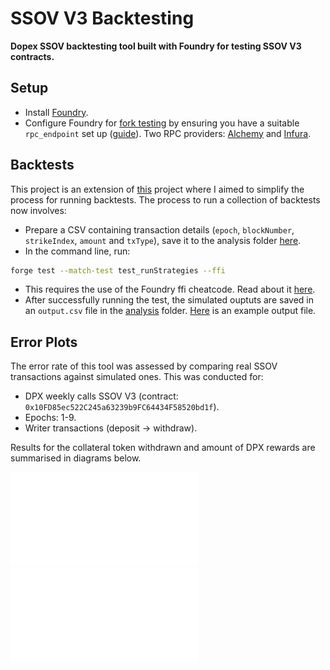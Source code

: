 # SSOV V3 Backtesting

**Dopex SSOV backtesting tool built with Foundry for testing SSOV V3 contracts.**

## Setup

- Install [Foundry](https://github.com/foundry-rs/foundry).
- Configure Foundry for [fork testing](https://book.getfoundry.sh/forge/fork-testing) by ensuring you have a suitable `rpc_endpoint` set up ([guide](https://book.getfoundry.sh/cheatcodes/rpc?highlight=rpc#description)). Two RPC providers: [Alchemy](https://www.alchemy.com/) and [Infura](https://infura.io/).

## Backtests

This project is an extension of [this](https://github.com/lumoswiz/DopexSsovBacktesting) project where I aimed to simplify the process for running backtests. The process to run a collection of backtests now involves:

- Prepare a CSV containing transaction details (`epoch`, `blockNumber`, `strikeIndex`, `amount` and `txType`), save it to the analysis folder [here](./analysis/).
- In the command line, run:

```sh
forge test --match-test test_runStrategies --ffi
```

- This requires the use of the Foundry ffi cheatcode. Read about it [here](https://book.getfoundry.sh/cheatcodes/ffi).
- After successfully running the test, the simulated ouptuts are saved in an `output.csv` file in the [analysis](./analysis/) folder. [Here](./analysis/example_output.csv) is an example output file.

## Error Plots

The error rate of this tool was assessed by comparing real SSOV transactions against simulated ones. This was conducted for:

- DPX weekly calls SSOV V3 (contract: `0x10FD85ec522C245a63239b9FC64434F58520bd1f`).
- Epochs: 1-9.
- Writer transactions (deposit -> withdraw).

Results for the collateral token withdrawn and amount of DPX rewards are summarised in diagrams below.

![Collateral token withdrawn](/analysis/img/collateral_error.pdf)
![DPX reward amounts](/analysis/img/dpx_withdraw_error.pdf)

